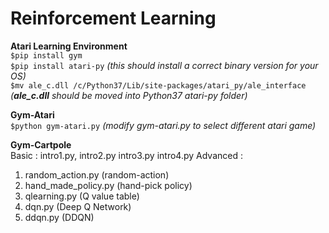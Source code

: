 # Reinforcement Learning
**Atari Learning Environment**<br />
`$pip install gym` <br />
`$pip install atari-py` *(this should install a correct binary version for your OS)* <br />
`$mv ale_c.dll /c/Python37/Lib/site-packages/atari_py/ale_interface` <br />
*(**ale_c.dll** should be moved into Python37 atari-py folder)* <br />

**Gym-Atari**<br />
`$python gym-atari.py` *(modify gym-atari.py to select different atari game)*<br />

**Gym-Cartpole**<br />
Basic : intro1.py, intro2.py intro3.py intro4.py
Advanced : 
1. random_action.py (random-action)
2. hand_made_policy.py (hand-pick policy)
3. qlearning.py (Q value table)
4. dqn.py (Deep Q Network)
5. ddqn.py (DDQN)
